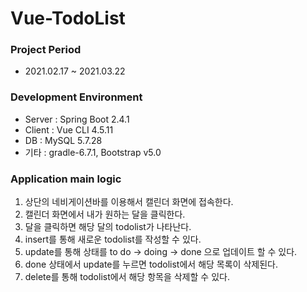 # **Vue-TodoList**
### Project Period
- 2021.02.17 ~  2021.03.22
### Development Environment
- Server : Spring Boot 2.4.1
- Client : Vue CLI 4.5.11
- DB : MySQL 5.7.28
- 기타 : gradle-6.7.1, Bootstrap v5.0
### Application main logic
1. 상단의 네비게이션바를 이용해서 캘린더 화면에 접속한다.
2. 캘린더 화면에서 내가 원하는 달을 클릭한다.
3. 달을 클릭하면 해당 달의 todolist가 나타난다.
4. insert를 통해 새로운 todolist를 작성할 수 있다.
5. update를 통해 상태를 to do -> doing -> done 으로 업데이트 할 수 있다.
6. done 상태에서 update를 누르면 todolist에서 해당 목록이 삭제된다.
7. delete를 통해 todolist에서 해당 항목을 삭제할 수 있다.

